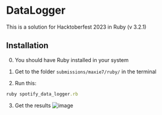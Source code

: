 # DataLogger

This is a solution for Hacktoberfest 2023 in Ruby (v 3.2.1)

## Installation

0. You should have Ruby installed in your system

1. Get to the folder `submissions/maxie7/ruby/` in the terminal

2. Run this:

```ruby
ruby spotify_data_logger.rb
```

3. Get the results
![image](https://github.com/maxie7/file-io/assets/15796607/b366f976-c223-4141-9ae1-aa5380aaae16)
